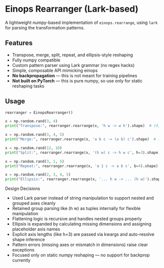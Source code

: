# Einops Rearranger (Lark-based)

A lightweight numpy-based implementation of `einops.rearrange`, using `lark` for parsing the transformation patterns.

## Features
- Transpose, merge, split, repeat, and ellipsis-style reshaping
- Fully numpy compatible
- Custom pattern parser using Lark grammar (no regex hacks)
- Simple, composable API mimicking einops
- **No backpropagation** — this is not meant for training pipelines
- **Not built on PyTorch** — this is pure numpy, so use only for static reshaping tasks

## Usage

```python
rearranger = EinopsRearranger()

x = np.random.rand(3, 4)
print("Transpose:", rearranger.rearrange(x, 'h w -> w h').shape)  # (4, 3)

x = np.random.rand(3, 4, 5)
print("Merge:", rearranger.rearrange(x, 'a b c -> (a b) c').shape)  # (12, 5)

x = np.random.rand(12, 10)
print("Split:", rearranger.rearrange(x, '(h w) c -> h w c', h=3).shape)  # (3, 4, 10)

x = np.random.rand(3, 1, 5)
print("Repeat:", rearranger.rearrange(x, 'a 1 c -> a b c', b=4).shape)  # (3, 4, 5)

x = np.random.rand(2, 3, 4, 5)
print("Ellipsis:", rearranger.rearrange(x, '... h w -> ... (h w)').shape)  # (2, 3, 20)
```

Design Decisions

- Used Lark parser instead of string manipulation to support nested and grouped axes cleanly
- Retained group parsing like (h w) as tuples internally for flexible manipulation
- Flattening logic is recursive and handles nested groups properly
- Ellipsis is expanded by calculating missing dimensions and assigning placeholder axis names
- Explicit axis lengths (like h=3) are passed via kwargs and auto-resolve shape inference
- Pattern errors (missing axes or mismatch in dimensions) raise clear exceptions
- Focused only on static numpy reshaping — no support for backprop currently

